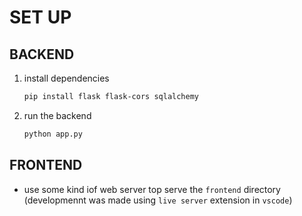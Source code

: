 # SET UP

## BACKEND
1. install dependencies
    
    ```bash
    pip install flask flask-cors sqlalchemy
    ```

2. run the backend
    ```bash
    python app.py
    ```

## FRONTEND
 - use some kind iof web server top serve the `frontend` directory (developmennt was made using `live server` extension in `vscode`)
